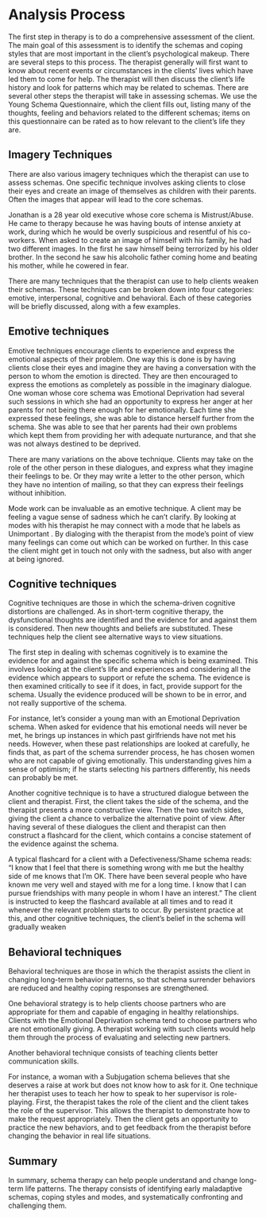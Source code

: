 # Analysis Process

The first step in therapy is to do a comprehensive assessment of the client. The main  goal of this assessment is to identify the schemas and coping styles that are most important in the client’s psychological makeup. There are several steps to this process.
The therapist generally will first want to know about recent events or circumstances in the clients’ lives which have led them to come for help. The therapist will then discuss the client’s life history and look for patterns which may be related to schemas.
There are several other steps the therapist will take in assessing schemas. We use the Young Schema Questionnaire, which the client fills out, listing many of the thoughts, feeling and behaviors related to the different schemas; items on this questionnaire can be rated as to how relevant to the client’s life they are.

## Imagery Techniques

There are also various imagery techniques which the therapist can use to assess schemas. One specific technique involves asking clients to close their eyes and create an image of themselves as children with their parents. Often the images that appear will lead to the core schemas.

<EXAMPLE>
Jonathan is a 28 year old executive whose core schema is Mistrust/Abuse. He came to therapy because he was having bouts of intense anxiety at work, during which he would be overly suspicious and resentful of his co-workers. When asked to create an image of himself with his family, he had two different images. In the first he saw himself being terrorized by his older brother. In the second he saw his alcoholic father coming home and beating his mother, while he cowered in fear.

</EXAMPLE>

There are many techniques that the therapist can use to help clients weaken their schemas. These techniques can be broken down into four categories: emotive, interpersonal, cognitive and behavioral. Each of these categories will be briefly discussed, along with a few examples.

## Emotive techniques

Emotive techniques encourage clients to experience and express the emotional aspects of their problem. One way this is done is by having clients close their eyes and imagine they are having a conversation with the person to whom the emotion is directed. They are then encouraged to express the emotions as completely as possible in the imaginary dialogue.
One woman whose core schema was Emotional Deprivation had several such sessions in which she had an opportunity to express her anger at her parents for not being there enough for her emotionally. Each time she expressed these feelings, she was able to distance herself further from the schema. She was able to see that her parents had their own problems which kept them from providing her with adequate nurturance, and that she was not always destined to be deprived.

There are many variations on the above technique. Clients may take on the role of the other person in these dialogues, and express what they imagine their feelings to be. Or they may write a letter to the other person, which they have no intention of mailing, so that they can express their feelings without inhibition.

Mode work can be invaluable as an emotive technique. A client may be feeling a vague sense of sadness which he can’t clarify. By looking at modes with his therapist he may connect with a mode that he labels as Unimportant . By dialoging with the therapist from the mode’s point of view many feelings can come out which can be worked on further. In this case the client might get in touch not only with the sadness, but also with anger at being ignored.

## Cognitive techniques

Cognitive techniques are those in which the schema-driven cognitive distortions are challenged. As in short-term cognitive therapy, the dysfunctional thoughts are identified and the evidence for and against them is considered. Then new thoughts and beliefs are substituted. These techniques help the client see alternative ways to view situations.

The first step in dealing with schemas cognitively is to examine the evidence for and against the specific schema which is being examined. This involves looking at the client’s life and experiences and considering all the evidence which appears to support or refute the schema. The evidence is then examined critically to see if it does, in fact, provide support for the schema. Usually the evidence produced will be shown to be in error, and not really supportive of the schema.

<EXAMPLE> For instance, let’s consider a young man with an Emotional Deprivation schema.
When asked for evidence that his emotional needs will never be met, he brings up instances in which past girlfriends have not met his needs. However, when these past relationships are looked at carefully, he finds that, as part of the schema surrender process, he has chosen women who are not capable of giving emotionally. This understanding gives him a sense of optimism; if he starts selecting his partners differently, his needs can probably be met.
</EXAMPLE>

Another cognitive technique is to have a structured dialogue between the client and therapist. First, the client takes the side of the schema, and the therapist presents a more constructive view. Then the two switch sides, giving the client a chance to verbalize the alternative point of view.
After having several of these dialogues the client and therapist can then construct a flashcard for the client, which contains a concise statement of the evidence against the schema.

A typical flashcard for a client with a Defectiveness/Shame schema reads: “I know that I feel that there is something wrong with me but the healthy side of me knows that I’m OK. There have been several people who have known me very well and stayed with me for a long time. I know that I can pursue friendships with many people in whom I have an interest.” The client is instructed to keep the flashcard available at all times and to read it whenever the relevant problem starts to occur. By persistent practice at this, and other cognitive techniques, the client’s belief in the schema will gradually weaken

## Behavioral techniques

Behavioral techniques are those in which the therapist assists the client in changing long-term behavior patterns, so that schema surrender behaviors are reduced and healthy coping responses are strengthened.

One behavioral strategy is to help clients choose partners who are appropriate for them and capable of engaging in healthy relationships. Clients with the Emotional Deprivation schema tend to choose partners who are not emotionally giving. A therapist working with such clients would help them through the process of evaluating and selecting new partners.

Another behavioral technique consists of teaching clients better communication skills.

</EXAMPLE>
For instance, a woman with a Subjugation schema believes that she deserves a raise at work but does not know how to ask for it. One technique her therapist uses to teach her how to speak to her supervisor is role-playing. First, the therapist takes the role of the client and the client takes the role of the supervisor. This allows the therapist to demonstrate how to make the request appropriately. Then the client gets an opportunity to practice the new behaviors, and to get feedback from the therapist before changing the behavior in real life situations.
</EXAMPLE>

## Summary

In summary, schema therapy can help people understand and change long-term life patterns. The therapy consists of identifying early maladaptive schemas, coping styles and modes, and systematically confronting and challenging them.
